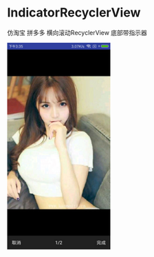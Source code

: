 # IndicatorRecyclerView
仿淘宝 拼多多 横向滚动RecyclerView 底部带指示器


![预览](https://github.com/1izheng/ImageSelector/blob/master/images/333.jpg)